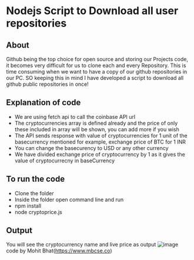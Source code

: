 # Nodejs Script to Download all user repositories

## About 
Github being the top choice for open source and storing our Projects code, it becomes very difficult for us to clone each and every Repository. This is time consuming when we want to have a copy of our github repositories in our PC. SO keeping this in mind I have developed a script to download all github public repositories in once!

## Explanation of code
- We are using fetch api to call the coinbase API url
- The cryptocurrencies array is defined already and the price of only these included in array will be shown, you can add more if you wish
- The API sends response with value of cryptocurrencies for 1 unit of the basecurrency mentioned for example, exchange price of BTC for 1 INR
- You can change the basecurency to USD or any other currency 
- We have divided exchange price of cryptocurrency by 1 as it gives the value of cryptocurrecny in baseCurrency 

## To run the code
- Clone the folder
- Inside the folder open command line and run
- npm install
- node cryptoprice.js

## Output 
You will see the cryptocurrency name and live price as output 
![image](https://github.com/mbcse/Rotten-Scripts/blob/crypto_price/All_Crypto_Price/cryptoprice.png)
code by Mohit Bhat(https://www.mbcse.co)